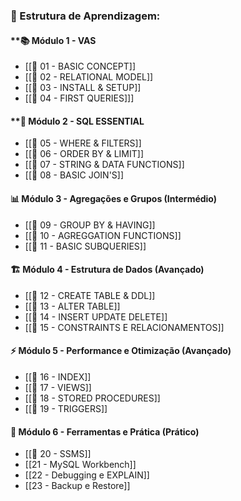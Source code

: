 ### **🎯 Estrutura de Aprendizagem:**

#### **📚 Módulo 1 - VAS

- [[📁 01 - BASIC CONCEPT]]
- [[📁 02 - RELATIONAL MODEL]]
- [[📁 03 - INSTALL & SETUP]]
- [[📁 04 - FIRST QUERIES]]]

#### **🔧 Módulo 2 - SQL ESSENTIAL

- [[📁 05 - WHERE & FILTERS]]
- [[📁 06 - ORDER BY & LIMIT]]
- [[📁 07 - STRING & DATA FUNCTIONS]]
- [[📁 08 - BASIC JOIN'S]]

#### **📊 Módulo 3 - Agregações e Grupos (Intermédio)**

- [[📁 09 - GROUP BY & HAVING]]
- [[📁 10 - AGREGGATION FUNCTIONS]]
- [[📁 11 - BASIC SUBQUERIES]]

#### **🏗️ Módulo 4 - Estrutura de Dados (Avançado)**

- [[📁 12 - CREATE TABLE & DDL]]
- [[📁 13 - ALTER TABLE]]
- [[📁 14 - INSERT UPDATE DELETE]]
- [[📁 15 - CONSTRAINTS E RELACIONAMENTOS]]

#### **⚡ Módulo 5 - Performance e Otimização (Avançado)**

- [[📁 16 - INDEX]]
- [[📁 17 - VIEWS]]
- [[📁 18 - STORED PROCEDURES]]
- [[📁 19 - TRIGGERS]]

#### **🔧 Módulo 6 - Ferramentas e Prática (Prático)**

- [[📁 20 - SSMS]]
- [[21 - MySQL Workbench]]
- [[22 - Debugging e EXPLAIN]]
- [[23 - Backup e Restore]]